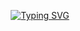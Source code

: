 <p align="center">
  <a href="https://git.io/typing-svg">
    <img src="https://readme-typing-svg.demolab.com?font=Handjet&weight=500&size=40&pause=1000&color=C6BBF7&center=true&width=435&lines=Hello+world!+%D0%9C%D0%B5%D0%BD%D1%8F+%D0%B7%D0%BE%D0%B2%D1%83%D1%82+%D0%9D%D0%B8%D0%BA%D0%B8%D1%82%D0%B0!" alt="Typing SVG" />
  </a>
</p>
